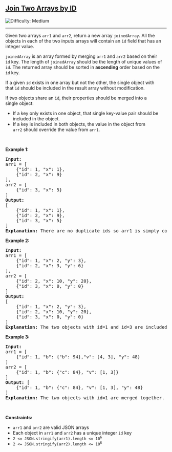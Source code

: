 <h2><a href="https://leetcode.com/problems/join-two-arrays-by-id">Join Two Arrays by ID</a></h2> <img src='https://img.shields.io/badge/Difficulty-Medium-orange' alt='Difficulty: Medium' /><hr><p>Given two arrays <code>arr1</code> and <code>arr2</code>, return a new&nbsp;array <code>joinedArray</code>. All the objects in each&nbsp;of the two inputs arrays will contain an&nbsp;<code>id</code>&nbsp;field that has an integer value.&nbsp;</p>

<p><code>joinedArray</code>&nbsp;is an array formed by merging&nbsp;<code>arr1</code> and <code>arr2</code> based on&nbsp;their <code>id</code>&nbsp;key. The length of&nbsp;<code>joinedArray</code> should be the length of unique values of <code>id</code>. The returned array should be sorted in&nbsp;<strong>ascending</strong>&nbsp;order based on the <code>id</code>&nbsp;key.</p>

<p>If a given&nbsp;<code>id</code>&nbsp;exists in one array but not the other, the single object with that&nbsp;<code>id</code> should be included in the result array without modification.</p>

<p>If two objects share an <code>id</code>, their properties should be merged into a single&nbsp;object:</p>

<ul>
	<li>If a key only exists in one object, that single key-value pair should be included in the object.</li>
	<li>If a key is included in both objects, the value in the object from <code>arr2</code>&nbsp;should override the value from <code>arr1</code>.</li>
</ul>

<p>&nbsp;</p>
<p><strong class="example">Example 1:</strong></p>

<pre>
<strong>Input:</strong> 
arr1 = [
&nbsp;   {&quot;id&quot;: 1, &quot;x&quot;: 1},
&nbsp;   {&quot;id&quot;: 2, &quot;x&quot;: 9}
], 
arr2 = [
    {&quot;id&quot;: 3, &quot;x&quot;: 5}
]
<strong>Output:</strong> 
[
&nbsp;   {&quot;id&quot;: 1, &quot;x&quot;: 1},
&nbsp;   {&quot;id&quot;: 2, &quot;x&quot;: 9},
    {&quot;id&quot;: 3, &quot;x&quot;: 5}
]
<strong>Explanation:</strong> There are no duplicate ids so arr1 is simply concatenated with arr2.
</pre>

<p><strong class="example">Example 2:</strong></p>

<pre>
<strong>Input:</strong> 
arr1 = [
    {&quot;id&quot;: 1, &quot;x&quot;: 2, &quot;y&quot;: 3},
    {&quot;id&quot;: 2, &quot;x&quot;: 3, &quot;y&quot;: 6}
], 
arr2 = [
    {&quot;id&quot;: 2, &quot;x&quot;: 10, &quot;y&quot;: 20},
    {&quot;id&quot;: 3, &quot;x&quot;: 0, &quot;y&quot;: 0}
]
<strong>Output:</strong> 
[
    {&quot;id&quot;: 1, &quot;x&quot;: 2, &quot;y&quot;: 3},
    {&quot;id&quot;: 2, &quot;x&quot;: 10, &quot;y&quot;: 20},
&nbsp;   {&quot;id&quot;: 3, &quot;x&quot;: 0, &quot;y&quot;: 0}
]
<strong>Explanation:</strong> The two objects with id=1 and id=3 are included in the result array without modifiction. The two objects with id=2 are merged together. The keys from arr2 override the values in arr1.
</pre>

<p><strong class="example">Example 3:</strong></p>

<pre>
<strong>Input:</strong> 
arr1 = [
    {&quot;id&quot;: 1, &quot;b&quot;: {&quot;b&quot;: 94},&quot;v&quot;: [4, 3], &quot;y&quot;: 48}
]
arr2 = [
    {&quot;id&quot;: 1, &quot;b&quot;: {&quot;c&quot;: 84}, &quot;v&quot;: [1, 3]}
]
<strong>Output:</strong> [
    {&quot;id&quot;: 1, &quot;b&quot;: {&quot;c&quot;: 84}, &quot;v&quot;: [1, 3], &quot;y&quot;: 48}
]
<strong>Explanation:</strong> The two objects with id=1 are merged together. For the keys &quot;b&quot; and &quot;v&quot; the values from arr2 are used. Since the key &quot;y&quot; only exists in arr1, that value is taken form arr1.</pre>

<p>&nbsp;</p>
<p><strong>Constraints:</strong></p>

<ul>
	<li><code>arr1</code> and <code>arr2</code> are valid JSON arrays</li>
	<li>Each object in <code>arr1</code> and <code>arr2</code> has a unique&nbsp;integer <code>id</code> key</li>
	<li><code>2 &lt;= JSON.stringify(arr1).length &lt;= 10<sup>6</sup></code></li>
	<li><code>2 &lt;= JSON.stringify(arr2).length &lt;= 10<sup>6</sup></code></li>
</ul>
